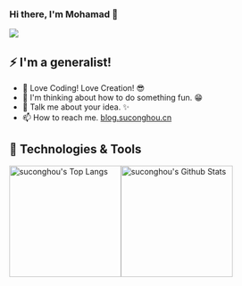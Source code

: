 ### Hi there, I'm Mohamad 👋


![](https://komarev.com/ghpvc/?username=bugbounted2022)

## ⚡ I'm a generalist!

- 🌈 Love Coding! Love Creation! 😎
- 🤔 I'm thinking about how to do something fun. 😁
- 💬 Talk me about your idea. ✨ 
- 📫 How to reach me. [blog.suconghou.cn](https://takl.ink/bugbounted)

## 🔧 Technologies & Tools


<img height="200px" alt="suconghou's Top Langs" src="https://github-readme-stats.vercel.app/api/top-langs/?username=suconghou&hide_border=true&hide=html" /><img height="200px" alt="suconghou's Github Stats" src="https://github-readme-stats.vercel.app/api?username=suconghou&show_icons=true&hide_border=true&count_private=true" />

